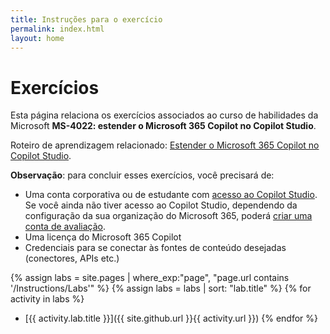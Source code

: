 ```yaml
---
title: Instruções para o exercício
permalink: index.html
layout: home
---
```


# Exercícios

Esta página relaciona os exercícios associados ao curso de habilidades da Microsoft **MS-4022: estender o Microsoft 365 Copilot no Copilot Studio**.

Roteiro de aprendizagem relacionado: [Estender o Microsoft 365 Copilot no Copilot Studio](https://learn.microsoft.com/training/paths/extend-microsoft-365-copilot-studio/).

**Observação**: para concluir esses exercícios, você precisará de:

- Uma conta corporativa ou de estudante com [acesso ao Copilot Studio](https://learn.microsoft.com/microsoft-copilot-studio/requirements-licensing-subscriptions). Se você ainda não tiver acesso ao Copilot Studio, dependendo da configuração da sua organização do Microsoft 365, poderá [criar uma conta de avaliação](https://learn.microsoft.com/microsoft-copilot-studio/sign-up-individual).
- Uma licença do Microsoft 365 Copilot
- Credenciais para se conectar às fontes de conteúdo desejadas (conectores, APIs etc.)

{% assign labs = site.pages | where_exp:"page", "page.url contains '/Instructions/Labs'" %} {% assign labs = labs | sort: "lab.title" %} {% for activity in labs  %}
- [{{ activity.lab.title }}]({{ site.github.url }}{{ activity.url }}) {% endfor %}

